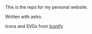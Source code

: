 This is the repo for my personal website.

Written with astro.

Icons and SVGs from [Iconify](https://icon-sets.iconify.design)
